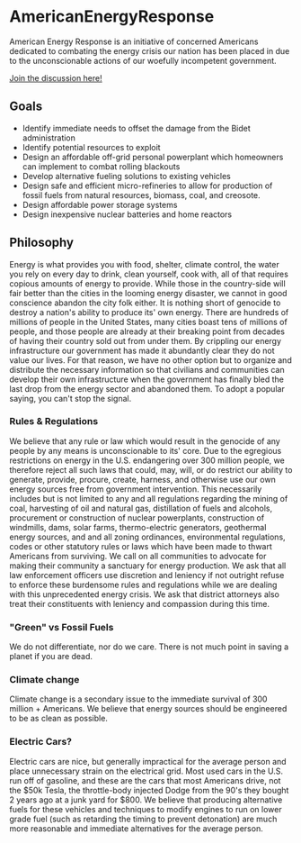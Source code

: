 # AmericanEnergyResponse
American Energy Response is an initiative of concerned Americans dedicated to combating the energy crisis our nation has been placed in due to the unconscionable actions of our woefully incompetent government.

[Join the discussion here!](https://github.com/AmericanEnergyResponse/AmericanEnergyResponse/discussions) 

## Goals
* Identify immediate needs to offset the damage from the Bidet administration
* Identify potential resources to exploit
* Design an affordable off-grid personal powerplant which homeowners can implement to combat rolling blackouts
* Develop alternative fueling solutions to existing vehicles
* Design safe and efficient micro-refineries to allow for production of fossil fuels from natural resources, biomass, coal, and creosote.
* Design affordable power storage systems
* Design inexpensive nuclear batteries and home reactors

## Philosophy
Energy is what provides you with food, shelter, climate control, the water you rely on every day to drink, clean yourself, cook with, all of that requires copious amounts of energy to provide. While those in the country-side will fair better than the cities in the looming energy disaster, we cannot in good conscience abandon the city folk either. It is nothing short of genocide to destroy a nation's ability to produce its' own energy. There are hundreds of millions of people in the United States, many cities boast tens of millions of people, and those people are already at their breaking point from decades of having their country sold out from under them. By crippling our energy infrastructure our government has made it abundantly clear they do not value our lives. For that reason, we have no other option but to organize and distribute the necessary information so that civilians and communities can develop their own infrastructure when the government has finally bled the last drop from the energy sector and abandoned them. To adopt a popular saying, you can't stop the signal.

### Rules & Regulations
We believe that any rule or law which would result in the genocide of any people by any means is unconscionable to its' core. Due to the egregious restrictions on energy in the U.S. endangering over 300 million people, we therefore reject all such laws that could, may, will, or do restrict our ability to generate, provide, procure, create, harness, and otherwise use our own energy sources free from government intervention. This necessarily includes but is not limited to any and all regulations regarding the mining of coal, harvesting of oil and natural gas, distillation of fuels and alcohols, procurement or construction of nuclear powerplants, construction of windmills, dams, solar farms, thermo-electric generators, geothermal energy sources, and and all zoning ordinances, environmental regulations, codes or other statutory rules or laws which have been made to thwart Americans from surviving. We call on all communities to advocate for making their community a sanctuary for energy production. We ask that all law enforcement officers use discretion and leniency if not outright refuse to enforce these burdensome rules and regulations while we are dealing with this unprecedented energy crisis. We ask that district attorneys also treat their constituents with leniency and compassion during this time.

### "Green" vs Fossil Fuels
We do not differentiate, nor do we care. There is not much point in saving a planet if you are dead.

### Climate change
Climate change is a secondary issue to the immediate survival of 300 million + Americans. We believe that energy sources should be engineered to be as clean as possible.

### Electric Cars?
Electric cars are nice, but generally impractical for the average person and place unnecessary strain on the electrical grid. Most used cars in the U.S. run off of gasoline, and these are the cars that most Americans drive, not the $50k Tesla, the throttle-body injected Dodge from the 90's they bought 2 years ago at a junk yard for $800. We believe that producing alternative fuels for these vehicles and techniques to modify engines to run on lower grade fuel (such as retarding the timing to prevent detonation) are much more reasonable and immediate alternatives for the average person.
